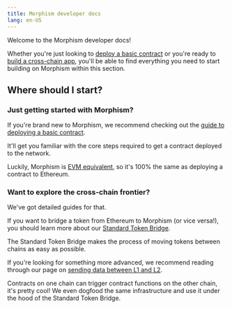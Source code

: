 ```yaml
---
title: Morphism developer docs
lang: en-US
---
```


Welcome to the Morphism developer docs!

Whether you're just looking to [deploy a basic contract]() or you're ready to [build a cross-chain app](./buildon/bridge.md), you'll be able to find everything you need to start building on Morphism within this section.


<!--
If you're looking for third-party tools that make building on Morphism easier, check out the [Tools for Developers](../useful-tools) section.
-->
## Where should I start?

### Just getting started with Morphism?

If you're brand new to Morphism, we recommend checking out the [guide to deploying a basic contract]().

It'll get you familiar with the core steps required to get a contract deployed to the network.

Luckily, Morphism is [EVM equivalent](), so it's 100% the same as deploying a contract to Ethereum.

<!--
If you're a bit more familiar with Morphism and Ethereum, you can try walking through one of the various [tutorials](https://github.com/ethereum-optimism/optimism-tutorial) put together by the Morphism community.
They'll help you get a headstart when building your first Optimistic project. 

### Ready to deploy a contract?

If you're looking to deploy your contracts to the Morphism mainnet or the Morphism sepolia testnet, take a look at the [getting started tutorial](https://github.com/ethereum-optimism/optimism-tutorial/tree/main/getting-started#development-stacks).

It contains sample configuration files for deploying your contracts from common frameworks like Hardhat, Truffle, and Brownie.

You might also want to check out our guides for [running a local development environment](./build/dev-node.md) or [running your own Optimism node](./build/run-a-node.md).

These guides are designed to help you feel totally confident in your Morphism deployment. -->

### Want to explore the cross-chain frontier?

We've got detailed guides for that.

If you want to bridge a token from Ethereum to Morphism (or vice versa!), you should learn more about our [Standard Token Bridge](./buildon/bridge.md).

The Standard Token Bridge makes the process of moving tokens between chains as easy as possible.

If you're looking for something more advanced, we recommend reading through our page on [sending data between L1 and L2](./buildon/bridge.md).

Contracts on one chain can trigger contract functions on the other chain, it's pretty cool!
We even dogfood the same infrastructure and use it under the hood of the Standard Token Bridge.

<!--

## Still don't know where to look?

If you can't find the content you're looking for you've got a few options to get extra help.
We recommend first searching through this documentation (search bar at the top right).
If you've already done this and come up short, you can try [asking us a question in Discord](https://discord-gateway.optimism.io), [checking the Help Center](https://help.optimism.io/hc/en-us), or [making an issue on GitHub](https://github.com/ethereum-optimism/community-hub/issues).

-->